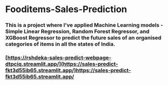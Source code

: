 # Fooditems-Sales-Prediction
### This is a project where I've applied Machine Learning models - Simple Linear Regression, Random Forest Regressor, and XGBoost Regressor to predict the future sales of an organised categories of items in all the states of India.
### [https://rshdeka-sales-predict-webpage-dtpciq.streamlit.app/](https://sales-predict-fkt3d55ib65.streamlit.app/)https://sales-predict-fkt3d55ib65.streamlit.app/
